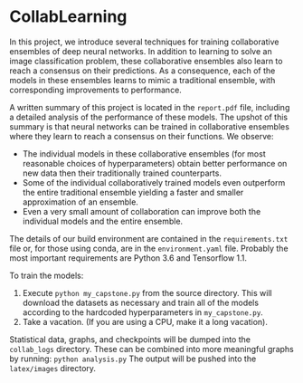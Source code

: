 # CollabLearning
In this project, we introduce several techniques for training collaborative ensembles of deep neural networks. In addition to learning to solve an image classification problem, these collaborative ensembles also learn to reach a consensus on their predictions. As a consequence, each of the models in these ensembles learns to mimic a traditional ensemble, with corresponding improvements to performance.

A written summary of this project is located in the `report.pdf` file, including a detailed analysis of the performance of these models. The upshot of this summary is that neural networks can be trained in collaborative ensembles where they learn to reach a consensus on their functions. We observe:
* The individual models in these collaborative ensembles (for most reasonable choices of hyperparameters) obtain better performance on new data then their traditionally trained counterparts. 
* Some of the individual collaboratively trained models even outperform the entire traditional ensemble yielding a faster and smaller approximation of an ensemble.
* Even a very small amount of collaboration can improve both the individual models and the entire ensemble.

The details of our build environment are contained in the `requirements.txt` file or, for those using conda, are in the `environment.yaml` file. Probably the most important requirements are Python 3.6 and Tensorflow 1.1.

To train the models:
1. Execute 
`python my_capstone.py`
 from the source directory. This will download the datasets as necessary and train all of the models according to the hardcoded hyperparameters in `my_capstone.py`.
1. Take a vacation. (If you are using a CPU, make it a long vacation).

Statistical data, graphs, and checkpoints will be dumped into the `collab_logs` directory. These can be combined into more meaningful graphs by running:
`python analysis.py`
The output will be pushed into the `latex/images` directory. 
